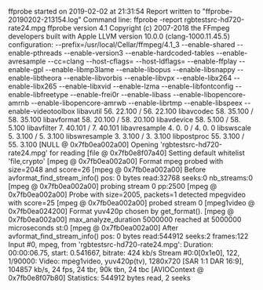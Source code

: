 ffprobe started on 2019-02-02 at 21:31:54
Report written to "ffprobe-20190202-213154.log"
Command line:
ffprobe -report rgbtestsrc-hd720-rate24.mpg
ffprobe version 4.1 Copyright (c) 2007-2018 the FFmpeg developers
  built with Apple LLVM version 10.0.0 (clang-1000.11.45.5)
  configuration: --prefix=/usr/local/Cellar/ffmpeg/4.1_3 --enable-shared --enable-pthreads --enable-version3 --enable-hardcoded-tables --enable-avresample --cc=clang --host-cflags= --host-ldflags= --enable-ffplay --enable-gpl --enable-libmp3lame --enable-libopus --enable-libsnappy --enable-libtheora --enable-libvorbis --enable-libvpx --enable-libx264 --enable-libx265 --enable-libxvid --enable-lzma --enable-libfontconfig --enable-libfreetype --enable-frei0r --enable-libass --enable-libopencore-amrnb --enable-libopencore-amrwb --enable-librtmp --enable-libspeex --enable-videotoolbox
  libavutil      56. 22.100 / 56. 22.100
  libavcodec     58. 35.100 / 58. 35.100
  libavformat    58. 20.100 / 58. 20.100
  libavdevice    58.  5.100 / 58.  5.100
  libavfilter     7. 40.101 /  7. 40.101
  libavresample   4.  0.  0 /  4.  0.  0
  libswscale      5.  3.100 /  5.  3.100
  libswresample   3.  3.100 /  3.  3.100
  libpostproc    55.  3.100 / 55.  3.100
[NULL @ 0x7fb0ea002a00] Opening 'rgbtestsrc-hd720-rate24.mpg' for reading
[file @ 0x7fb0e8f07a40] Setting default whitelist 'file,crypto'
[mpeg @ 0x7fb0ea002a00] Format mpeg probed with size=2048 and score=26
[mpeg @ 0x7fb0ea002a00] Before avformat_find_stream_info() pos: 0 bytes read:32768 seeks:0 nb_streams:0
[mpeg @ 0x7fb0ea002a00] probing stream 0 pp:2500
[mpeg @ 0x7fb0ea002a00] Probe with size=2005, packets=1 detected mpegvideo with score=25
[mpeg @ 0x7fb0ea002a00] probed stream 0
[mpeg1video @ 0x7fb0ea024200] Format yuv420p chosen by get_format().
[mpeg @ 0x7fb0ea002a00] max_analyze_duration 5000000 reached at 5000000 microseconds st:0
[mpeg @ 0x7fb0ea002a00] After avformat_find_stream_info() pos: 0 bytes read:544912 seeks:2 frames:122
Input #0, mpeg, from 'rgbtestsrc-hd720-rate24.mpg':
  Duration: 00:00:06.75, start: 0.541667, bitrate: 424 kb/s
    Stream #0:0[0x1e0], 122, 1/90000: Video: mpeg1video, yuv420p(tv), 1280x720 [SAR 1:1 DAR 16:9], 104857 kb/s, 24 fps, 24 tbr, 90k tbn, 24 tbc
[AVIOContext @ 0x7fb0e8f07b80] Statistics: 544912 bytes read, 2 seeks
